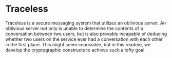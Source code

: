 # Traceless

Traceless is a secure messaging system that utilizes an oblivious server. An oblivious server not only is unable to determine the contents of a conversation between two users, but is also provably incapable of deducing whether two users on the service ever had a conversation with each other in the first place. This might seem impossible, but in this readme, we develop the cryptographic constructs to achieve such a lofty goal.
